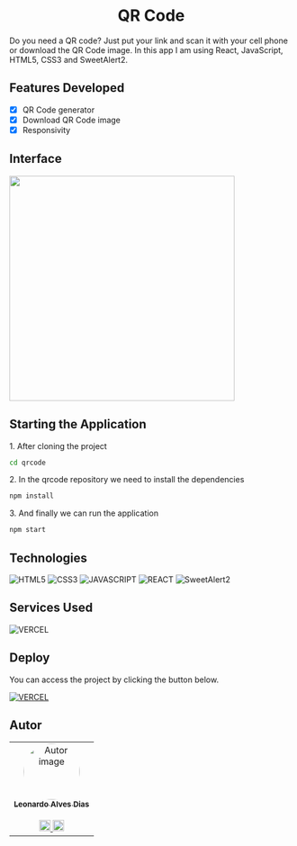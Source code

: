 <h1 align='center'>QR Code</h1>

<p>Do you need a QR code? Just put your link and scan it with your cell phone or download the QR Code image. In this app I am using React, JavaScript, HTML5, CSS3 and SweetAlert2.</p>

## Features Developed

- [x] QR Code generator
- [x] Download QR Code image
- [x] Responsivity

## Interface

<img src="./public/" width="400"/> 

## Starting the Application

<p>1. After cloning the project</p>

```bash
cd qrcode
```

<p>2. In the qrcode repository we need to install the dependencies</p>

```bash
npm install
```

<p>3. And finally we can run the application</p>

```bash
npm start
```

## Technologies

![HTML5](https://img.shields.io/badge/HTML5-E34F26?style=for-the-badge&logo=html5&logoColor=white)
![CSS3](https://img.shields.io/badge/CSS3-1572B6?style=for-the-badge&logo=css3&logoColor=white)
![JAVASCRIPT](https://img.shields.io/badge/JavaScript-323330?style=for-the-badge&logo=javascript&logoColor=F7DF1E)
![REACT](https://img.shields.io/badge/REACT-61dafb?style=for-the-badge&logo=react&logoColor=white)
![SweetAlert2](https://img.shields.io/badge/SweetAlert2-8a3d9b?style=for-the-badge&logo=sweetalert2&logoColor=white)

## Services Used

![VERCEL](https://img.shields.io/badge/VERCEL-000000?style=for-the-badge&logo=vercel&logoColor=white)

## Deploy

You can access the project by clicking the button below.

<a href="qrcode-leonardo-ad.vercel.app" target='_blank'>![VERCEL](https://img.shields.io/badge/VERCEL-000000?style=for-the-badge&logo=vercel&logoColor=white)</a>

## Autor

<table>
  <tr>
    <td align="center">
      <a href="https://github.com/leonardo-ad"><img src="https://avatars.githubusercontent.com/u/37024336?v=4" style="border-radius: 50px;" width="100px;" height="100px" alt="Autor image"/>
      <br/>
      <sub><b>Leonardo Alves Dias</b></sub>
      <br/><br/>
      <a href="https://www.linkedin.com/in/leonardo-alves-877368165/"><img src="https://user-images.githubusercontent.com/86114583/192514843-1087a34f-74f9-46aa-94fa-e824950af81f.svg" width="20px"/> <a href="mailto:leonardo.alves779@gmail.com"><img src="https://user-images.githubusercontent.com/86114583/192515071-4fa6bce6-6ee9-49ca-9395-c17e74075a20.svg" width="20px"/>
      </a>
    </td>
   </tr>
</table>
